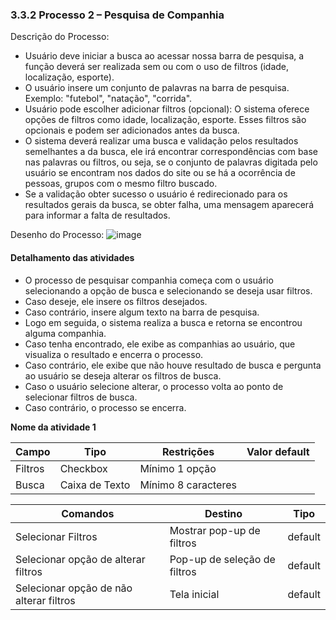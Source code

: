 ### 3.3.2 Processo 2 – Pesquisa de Companhia

Descrição do Processo:

* Usuário deve iniciar a busca ao acessar nossa barra de pesquisa, a função deverá ser realizada sem ou com o uso de filtros (idade, localização, esporte).
* O usuário insere um conjunto de palavras na barra de pesquisa. Exemplo: "futebol", "natação", "corrida".
* Usuário pode escolher adicionar filtros (opcional): O sistema oferece opções de filtros como idade, localização, esporte. Esses filtros são opcionais e podem ser adicionados antes da busca.
* O sistema deverá realizar uma busca e validação pelos resultados semelhantes a da busca, ele irá encontrar correspondências com base nas palavras ou filtros, ou seja, se o conjunto de palavras digitada pelo usuário se encontram nos dados do site ou se há a ocorrência de pessoas, grupos com o mesmo filtro buscado.
* Se a validação obter sucesso o usuário é redirecionado para os resultados gerais da busca, se obter falha, uma mensagem aparecerá para informar a falta de resultados.

Desenho do Processo:
![image](https://github.com/user-attachments/assets/ab2368b5-7c1c-4e1d-b85e-9d2501e16b97)

#### Detalhamento das atividades

* O processo de pesquisar companhia começa com o usuário selecionando a opção de busca e selecionando se deseja usar filtros. 
* Caso deseje, ele insere os filtros desejados.
* Caso contrário, insere algum texto na barra de pesquisa.
* Logo em seguida, o sistema realiza a busca e retorna se encontrou alguma companhia.
* Caso tenha encontrado, ele exibe as companhias ao usuário, que visualiza o resultado e encerra o processo.
* Caso contrário, ele exibe que não houve resultado de busca e pergunta ao usuário se deseja alterar os filtros de busca.
* Caso o usuário selecione alterar, o processo volta ao ponto de selecionar filtros de busca.
* Caso contrário, o processo se encerra.

**Nome da atividade 1**

| **Campo**       | **Tipo**         | **Restrições** | **Valor default** |
| ---             | ---              | ---            | ---               |
| Filtros         | Checkbox   | Mínimo 1 opção|                |
| Busca          | Caixa de Texto   | Mínimo 8 caracteres|           |

| **Comandos**         |  **Destino**                   | **Tipo** |
| ---                  | ---                            | ---               |
| Selecionar Filtros               |Mostrar pop-up de filtros            | default           |
| Selecionar opção de alterar filtros            | Pop-up de seleção de filtros  |     default             |
| Selecionar opção de não alterar filtros| Tela inicial | default |
